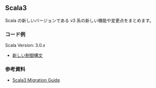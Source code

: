## Scala3

Scala の新しいバージョンである v3 系の新しい機能や変更点をまとめます。

### コード例

Scala Version: 3.0.x

+ [新しい制御構文](src/test/scala/dev/nomadblacky/scala_examples/scala3/Scala3Test.scala)

### 参考資料

+ [Scala3 Migration Guide](https://docs.scala-lang.org/scala3/guides/migration/compatibility-intro.html)

